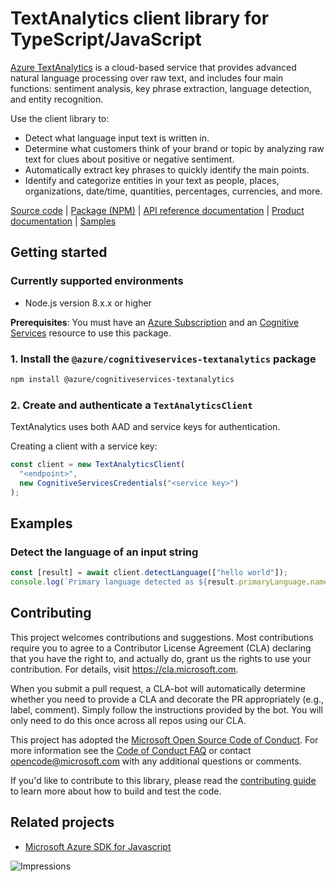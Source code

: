 # TextAnalytics client library for TypeScript/JavaScript

[Azure TextAnalytics](https://azure.microsoft.com/en-us/services/cognitive-services/text-analytics/) is a cloud-based service that provides advanced natural language processing over raw text, and includes four main functions: sentiment analysis, key phrase extraction, language detection, and entity recognition.

Use the client library to:

- Detect what language input text is written in.
- Determine what customers think of your brand or topic by analyzing raw text for clues about positive or negative sentiment.
- Automatically extract key phrases to quickly identify the main points.
- Identify and categorize entities in your text as people, places, organizations, date/time, quantities, percentages, currencies, and more.

[Source code](https://github.com/Azure/azure-sdk-for-js/blob/master/sdk/textanalytics/cognitiveservices-textanalytics/) |
[Package (NPM)](https://www.npmjs.com/package/@azure/cognitiveservices-textanalytics) |
[API reference documentation](https://docs.microsoft.com/javascript/api/@azure/cognitiveservices-textanalytics) |
[Product documentation](https://docs.microsoft.com/en-us/azure/cognitive-services/text-analytics/) |
[Samples](https://github.com/Azure/azure-sdk-for-js/tree/master/sdk/textanalytics/cognitiveservices-textanalytics/samples)

## Getting started

### Currently supported environments

- Node.js version 8.x.x or higher

**Prerequisites**: You must have an [Azure Subscription](https://azure.microsoft.com) and an [Cognitive Services](https://docs.microsoft.com/en-us/azure/cognitive-services/cognitive-services-apis-create-account) resource to use this package.

### 1. Install the `@azure/cognitiveservices-textanalytics` package

```bash
npm install @azure/cognitiveservices-textanalytics
```

### 2. Create and authenticate a `TextAnalyticsClient`

TextAnalytics uses both AAD and service keys for authentication.

Creating a client with a service key:

```js
const client = new TextAnalyticsClient(
  "<endpoint>",
  new CognitiveServicesCredentials("<service key>")
);
```

## Examples

### Detect the language of an input string

```js
const [result] = await client.detectLanguage(["hello world"]);
console.log(`Primary language detected as ${result.primaryLanguage.name}`);
```

## Contributing

This project welcomes contributions and suggestions. Most contributions require you to agree to a
Contributor License Agreement (CLA) declaring that you have the right to, and actually do, grant us
the rights to use your contribution. For details, visit https://cla.microsoft.com.

When you submit a pull request, a CLA-bot will automatically determine whether you need to provide
a CLA and decorate the PR appropriately (e.g., label, comment). Simply follow the instructions
provided by the bot. You will only need to do this once across all repos using our CLA.

This project has adopted the [Microsoft Open Source Code of Conduct](https://opensource.microsoft.com/codeofconduct/).
For more information see the [Code of Conduct FAQ](https://opensource.microsoft.com/codeofconduct/faq/) or
contact [opencode@microsoft.com](mailto:opencode@microsoft.com) with any additional questions or comments.

If you'd like to contribute to this library, please read the [contributing guide](https://github.com/Azure/azure-sdk-for-js/blob/master/CONTRIBUTING.md) to learn more about how to build and test the code.

## Related projects

- [Microsoft Azure SDK for Javascript](https://github.com/Azure/azure-sdk-for-js)

![Impressions](https://azure-sdk-impressions.azurewebsites.net/api/impressions/azure-sdk-for-js%2Fsdk%2Ftextanalytics%2Fcognitiveservices-textanalytics%2FREADME.png)
